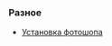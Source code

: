 ### Разное
* [Установка фотошопа](http://linuxthebest.net/ustanovit-photoshop-cc-2015-v-ubuntu-16-04linux-mint-18-i-dr/)
